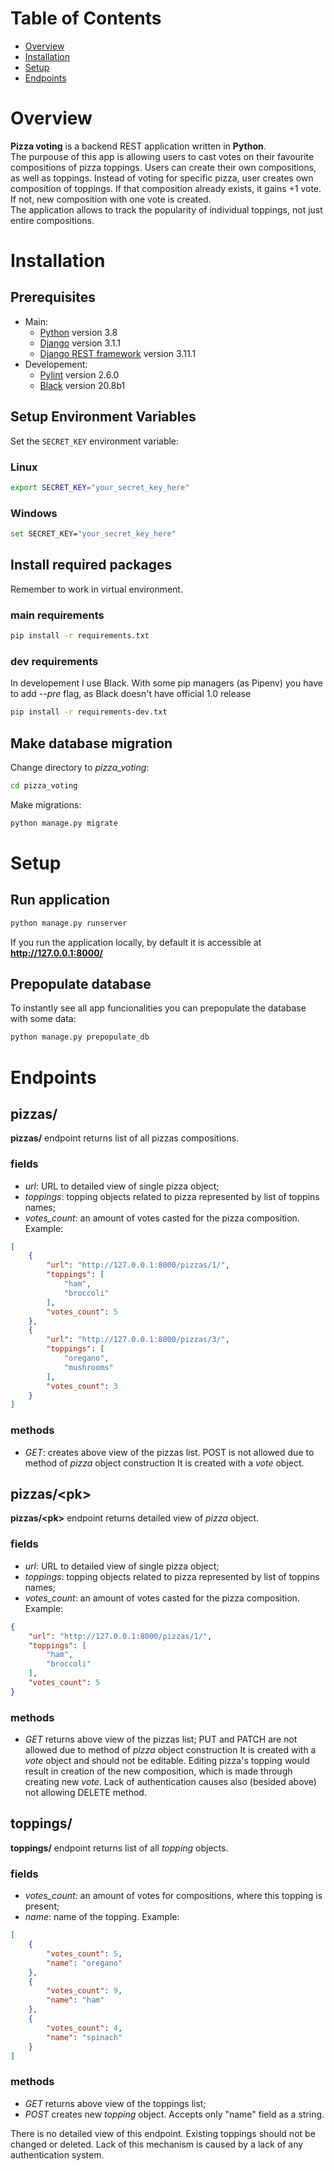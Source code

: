 # Table of Contents
* [Overview](#overview)
* [Installation](#installation)
* [Setup](#setup)
* [Endpoints](#endpoints)

# Overview
**Pizza voting** is a backend REST application written in **Python**.  
The purpouse of this app is allowing users to cast votes on their favourite compositions of pizza toppings. Users can create their own compositions, as well as toppings.
Instead of voting for specific pizza, user creates own composition of toppings. If that composition already exists, it gains +1 vote. If not, new composition with one vote is created.  
The application allows to track the popularity of individual toppings, not just entire compositions.

<a name="installation"><a/>
  
# Installation

## Prerequisites
- Main:
  - [Python](https://www.python.org/) version 3.8
  - [Django](https://www.djangoproject.com/) version 3.1.1
  - [Django REST framework](https://www.django-rest-framework.org/) version 3.11.1
- Developement:
  - [Pylint](https://www.pylint.org/) version 2.6.0
  - [Black](https://github.com/psf/black) version 20.8b1
  
## Setup Environment Variables
Set the ```SECRET_KEY``` environment variable:
### Linux
```bash
export SECRET_KEY="your_secret_key_here"
```

### Windows
```bash
set SECRET_KEY="your_secret_key_here"
```

## Install required packages
Remember to work in virtual environment.
### main requirements
```bash
pip install -r requirements.txt
```
### dev requirements
In developement I use Black. With some pip managers (as Pipenv) you have to add *--pre* flag, as Black doesn't have official 1.0 release
```bash
pip install -r requirements-dev.txt
```

## Make database migration
Change directory to *pizza_voting*:
```bash
cd pizza_voting
```
Make migrations:
```bash
python manage.py migrate
```

<a name="setup"><a/>

# Setup

## Run application
```bash
python manage.py runserver
```
If you run the application locally, by default it is accessible at **http://127.0.0.1:8000/**

## Prepopulate database
To instantly see all app funcionalities you can prepopulate the database with some data:
```bash
python manage.py prepopulate_db
```

<a name="endpoints"><a/>

# Endpoints

## pizzas/
**pizzas/** endpoint returns list of all pizzas compositions.

### fields
* *url*: URL to detailed view of single pizza object;
* *toppings*: topping objects related to pizza represented by list of toppins names;
* *votes_count*: an amount of votes casted for the pizza composition.
Example:
```json
[
    {
        "url": "http://127.0.0.1:8000/pizzas/1/",
        "toppings": [
            "ham",
            "broccoli"
        ],
        "votes_count": 5
    },
    {
        "url": "http://127.0.0.1:8000/pizzas/3/",
        "toppings": [
            "oregano",
            "mushrooms"
        ],
        "votes_count": 3
    }
]
```

### methods
* *GET*: creates above view of the pizzas list.
POST is not allowed due to method of *pizza* object construction It is created with a *vote* object.

## pizzas/\<pk\>
**pizzas/\<pk\>** endpoint returns detailed view of *pizza* object.
  
### fields
* *url*: URL to detailed view of single pizza object;
* *toppings*: topping objects related to pizza represented by list of toppins names;
* *votes_count*: an amount of votes casted for the pizza composition.
Example:
```json
{
    "url": "http://127.0.0.1:8000/pizzas/1/",
    "toppings": [
        "ham",
        "broccoli"
    ],
    "votes_count": 5
}
```

### methods
* *GET* returns above view of the pizzas list;
PUT and PATCH are not allowed due to method of *pizza* object construction It is created with a *vote* object and should not be editable. Editing pizza's topping would result in creation of the new composition, which is made through creating new *vote*.
Lack of authentication causes also (besided above) not allowing DELETE method.

## toppings/
**toppings/** endpoint returns list of all *topping* objects.

### fields
* *votes_count*: an amount of votes for compositions, where this topping is present;
* *name*: name of the topping.
Example:
```json
[
    {
        "votes_count": 5,
        "name": "oregano"
    },
    {
        "votes_count": 9,
        "name": "ham"
    },
    {
        "votes_count": 4,
        "name": "spinach"
    }
]
```

### methods
* *GET* returns above view of the toppings list;
* *POST* creates new *topping* object. Accepts only "name" field as a string.
  
There is no detailed view of this endpoint. Existing toppings should not be changed or deleted. Lack of this mechanism is caused by a lack of any authentication system.
